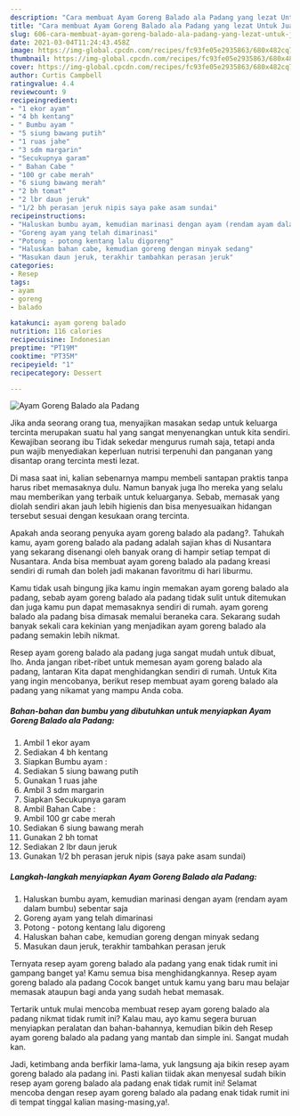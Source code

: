 ```yaml
---
description: "Cara membuat Ayam Goreng Balado ala Padang yang lezat Untuk Jualan"
title: "Cara membuat Ayam Goreng Balado ala Padang yang lezat Untuk Jualan"
slug: 606-cara-membuat-ayam-goreng-balado-ala-padang-yang-lezat-untuk-jualan
date: 2021-03-04T11:24:43.458Z
image: https://img-global.cpcdn.com/recipes/fc93fe05e2935863/680x482cq70/ayam-goreng-balado-ala-padang-foto-resep-utama.jpg
thumbnail: https://img-global.cpcdn.com/recipes/fc93fe05e2935863/680x482cq70/ayam-goreng-balado-ala-padang-foto-resep-utama.jpg
cover: https://img-global.cpcdn.com/recipes/fc93fe05e2935863/680x482cq70/ayam-goreng-balado-ala-padang-foto-resep-utama.jpg
author: Curtis Campbell
ratingvalue: 4.4
reviewcount: 9
recipeingredient:
- "1 ekor ayam"
- "4 bh kentang"
- " Bumbu ayam "
- "5 siung bawang putih"
- "1 ruas jahe"
- "3 sdm margarin"
- "Secukupnya garam"
- " Bahan Cabe "
- "100 gr cabe merah"
- "6 siung bawang merah"
- "2 bh tomat"
- "2 lbr daun jeruk"
- "1/2 bh perasan jeruk nipis saya pake asam sundai"
recipeinstructions:
- "Haluskan bumbu ayam, kemudian marinasi dengan ayam (rendam ayam dalam bumbu) sebentar saja"
- "Goreng ayam yang telah dimarinasi"
- "Potong - potong kentang lalu digoreng"
- "Haluskan bahan cabe, kemudian goreng dengan minyak sedang"
- "Masukan daun jeruk, terakhir tambahkan perasan jeruk"
categories:
- Resep
tags:
- ayam
- goreng
- balado

katakunci: ayam goreng balado 
nutrition: 116 calories
recipecuisine: Indonesian
preptime: "PT19M"
cooktime: "PT35M"
recipeyield: "1"
recipecategory: Dessert

---
```



![Ayam Goreng Balado ala Padang](https://img-global.cpcdn.com/recipes/fc93fe05e2935863/680x482cq70/ayam-goreng-balado-ala-padang-foto-resep-utama.jpg)

Jika anda seorang orang tua, menyajikan masakan sedap untuk keluarga tercinta merupakan suatu hal yang sangat menyenangkan untuk kita sendiri. Kewajiban seorang ibu Tidak sekedar mengurus rumah saja, tetapi anda pun wajib menyediakan keperluan nutrisi terpenuhi dan panganan yang disantap orang tercinta mesti lezat.

Di masa  saat ini, kalian sebenarnya mampu membeli santapan praktis tanpa harus ribet memasaknya dulu. Namun banyak juga lho mereka yang selalu mau memberikan yang terbaik untuk keluarganya. Sebab, memasak yang diolah sendiri akan jauh lebih higienis dan bisa menyesuaikan hidangan tersebut sesuai dengan kesukaan orang tercinta. 



Apakah anda seorang penyuka ayam goreng balado ala padang?. Tahukah kamu, ayam goreng balado ala padang adalah sajian khas di Nusantara yang sekarang disenangi oleh banyak orang di hampir setiap tempat di Nusantara. Anda bisa membuat ayam goreng balado ala padang kreasi sendiri di rumah dan boleh jadi makanan favoritmu di hari liburmu.

Kamu tidak usah bingung jika kamu ingin memakan ayam goreng balado ala padang, sebab ayam goreng balado ala padang tidak sulit untuk ditemukan dan juga kamu pun dapat memasaknya sendiri di rumah. ayam goreng balado ala padang bisa dimasak memalui beraneka cara. Sekarang sudah banyak sekali cara kekinian yang menjadikan ayam goreng balado ala padang semakin lebih nikmat.

Resep ayam goreng balado ala padang juga sangat mudah untuk dibuat, lho. Anda jangan ribet-ribet untuk memesan ayam goreng balado ala padang, lantaran Kita dapat menghidangkan sendiri di rumah. Untuk Kita yang ingin mencobanya, berikut resep membuat ayam goreng balado ala padang yang nikamat yang mampu Anda coba.

<!--inarticleads1-->

##### Bahan-bahan dan bumbu yang dibutuhkan untuk menyiapkan Ayam Goreng Balado ala Padang:

1. Ambil 1 ekor ayam
1. Sediakan 4 bh kentang
1. Siapkan  Bumbu ayam :
1. Sediakan 5 siung bawang putih
1. Gunakan 1 ruas jahe
1. Ambil 3 sdm margarin
1. Siapkan Secukupnya garam
1. Ambil  Bahan Cabe :
1. Ambil 100 gr cabe merah
1. Sediakan 6 siung bawang merah
1. Gunakan 2 bh tomat
1. Sediakan 2 lbr daun jeruk
1. Gunakan 1/2 bh perasan jeruk nipis (saya pake asam sundai)




<!--inarticleads2-->

##### Langkah-langkah menyiapkan Ayam Goreng Balado ala Padang:

1. Haluskan bumbu ayam, kemudian marinasi dengan ayam (rendam ayam dalam bumbu) sebentar saja
1. Goreng ayam yang telah dimarinasi
1. Potong - potong kentang lalu digoreng
1. Haluskan bahan cabe, kemudian goreng dengan minyak sedang
1. Masukan daun jeruk, terakhir tambahkan perasan jeruk




Ternyata resep ayam goreng balado ala padang yang enak tidak rumit ini gampang banget ya! Kamu semua bisa menghidangkannya. Resep ayam goreng balado ala padang Cocok banget untuk kamu yang baru mau belajar memasak ataupun bagi anda yang sudah hebat memasak.

Tertarik untuk mulai mencoba membuat resep ayam goreng balado ala padang nikmat tidak rumit ini? Kalau mau, ayo kamu segera buruan menyiapkan peralatan dan bahan-bahannya, kemudian bikin deh Resep ayam goreng balado ala padang yang mantab dan simple ini. Sangat mudah kan. 

Jadi, ketimbang anda berfikir lama-lama, yuk langsung aja bikin resep ayam goreng balado ala padang ini. Pasti kalian tiidak akan menyesal sudah bikin resep ayam goreng balado ala padang enak tidak rumit ini! Selamat mencoba dengan resep ayam goreng balado ala padang enak tidak rumit ini di tempat tinggal kalian masing-masing,ya!.

